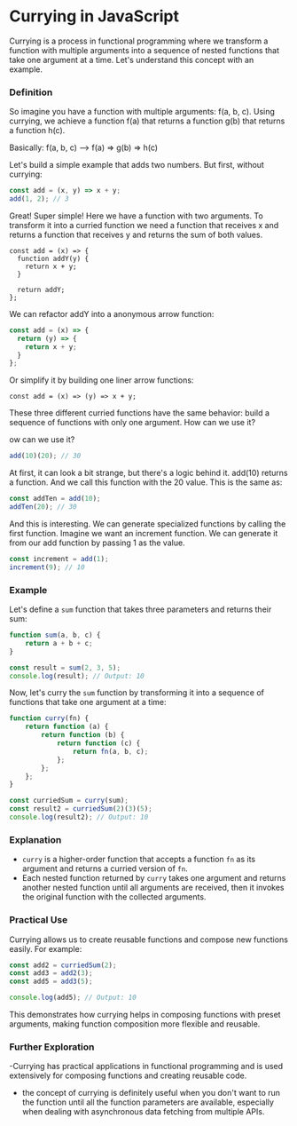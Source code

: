 
# Currying in JavaScript

Currying is a process in functional programming where we transform a function with multiple arguments into a sequence of nested functions that take one argument at a time. Let's understand this concept with an example.

### Definition


So imagine you have a function with multiple arguments: f(a, b, c). Using currying, we achieve a function f(a) that returns a function g(b) that returns a function h(c).

Basically: f(a, b, c) —> f(a) => g(b) => h(c)

Let's build a simple example that adds two numbers. But first, without currying:
```javascript
const add = (x, y) => x + y;
add(1, 2); // 3
```

Great! Super simple! Here we have a function with two arguments. To transform it into a curried function we need a function that receives x and returns a function that receives y and returns the sum of both values.

```javsscript
const add = (x) => {
  function addY(y) {
    return x + y;
  }

  return addY;
};
```

We can refactor addY into a anonymous arrow function:
```javascript
const add = (x) => {
  return (y) => {
    return x + y;
  }
};
```
Or simplify it by building one liner arrow functions:
```javascirpt
const add = (x) => (y) => x + y;
```

These three different curried functions have the same behavior: build a sequence of functions with only one argument.
How can we use it?

ow can we use it?
```javascript
add(10)(20); // 30
```

At first, it can look a bit strange, but there's a logic behind it. add(10) returns a function. And we call this function with the 20 value.
This is the same as:
```javascript
const addTen = add(10);
addTen(20); // 30
```
And this is interesting. We can generate specialized functions by calling the first function. Imagine we want an increment function. We can generate it from our add function by passing 1 as the value.
```javascript
const increment = add(1);
increment(9); // 10
```


### Example

Let's define a `sum` function that takes three parameters and returns their sum:

```javascript
function sum(a, b, c) {
    return a + b + c;
}

const result = sum(2, 3, 5);
console.log(result); // Output: 10
```

Now, let's curry the `sum` function by transforming it into a sequence of functions that take one argument at a time:

```javascript
function curry(fn) {
    return function (a) {
        return function (b) {
            return function (c) {
                return fn(a, b, c);
            };
        };
    };
}

const curriedSum = curry(sum);
const result2 = curriedSum(2)(3)(5);
console.log(result2); // Output: 10
```

### Explanation

- `curry` is a higher-order function that accepts a function `fn` as its argument and returns a curried version of `fn`.
- Each nested function returned by `curry` takes one argument and returns another nested function until all arguments are received, then it invokes the original function with the collected arguments.

### Practical Use

Currying allows us to create reusable functions and compose new functions easily. For example:

```javascript
const add2 = curriedSum(2);
const add3 = add2(3);
const add5 = add3(5);

console.log(add5); // Output: 10
```

This demonstrates how currying helps in composing functions with preset arguments, making function composition more flexible and reusable.

### Further Exploration

-Currying has practical applications in functional programming and is used extensively for composing functions and creating reusable code. 
- the concept of currying is definitely useful when you don't want to run the function until all the function parameters are available, especially when dealing with asynchronous data fetching from multiple APIs.
